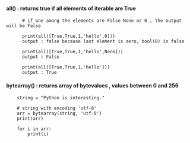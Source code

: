 #### all() : returns true if all elements of iterable are True

          # if one among the elements are False None or 0 , the output will be False
          
          print(all([True,True,1,'hello',0]))                    
          output : false because last element is zero, bool(0) is false
          
          print(all([True,True,1,'hello',None]))          
          output : False

          print(all([True,True,1,'hello']))
          output : True


#### bytearray() : returns array of bytevalues , values between 0 and 256


        string = "Python is interesting."

        # string with encoding 'utf-8'
        arr = bytearray(string, 'utf-8')
        print(arr)

        for i in arr:
            print(i)

